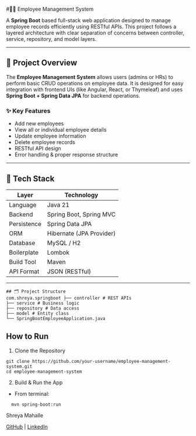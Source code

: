#🧑‍💼 Employee Management System

A **Spring Boot** based full-stack web application designed to manage employee records efficiently using RESTful APIs. This project follows a layered architecture with clear separation of concerns between controller, service, repository, and model layers.

---

## 📌 Project Overview

The **Employee Management System** allows users (admins or HRs) to perform basic CRUD operations on employee data. It is designed for easy integration with frontend UIs (like Angular, React, or Thymeleaf) and uses **Spring Boot + Spring Data JPA** for backend operations.

### ✨ Key Features

- Add new employees
- View all or individual employee details
- Update employee information
- Delete employee records
- RESTful API design
- Error handling & proper response structure

---

## 🧰 Tech Stack

| Layer          | Technology               |
|----------------|--------------------------|
| Language       | Java 21                  |
| Backend        | Spring Boot, Spring MVC  |
| Persistence    | Spring Data JPA          |
| ORM            | Hibernate (JPA Provider) |
| Database       | MySQL / H2               |
| Boilerplate    | Lombok                   |
| Build Tool     | Maven                    |
| API Format     | JSON (RESTful)           |

---
````
## 🗂️ Project Structure
com.shreya.springboot ├── controller # REST APIs 
├── service # Business logic
├── repository # Data access
├── model # Entity class 
└── SpringBootEmployeeApplication.java

````
## How to Run

1. Clone the Repository
````
git clone https://github.com/your-username/employee-management-system.git
cd employee-management-system
````

2. Build & Run the App
   
- From terminal:
  
````
  mvn spring-boot:run
````

Shreya Mahalle 

[GitHub](https://github.com/shreyamahalle) | [LinkedIn](https://linkedin.com/in/shreyamahalle)

